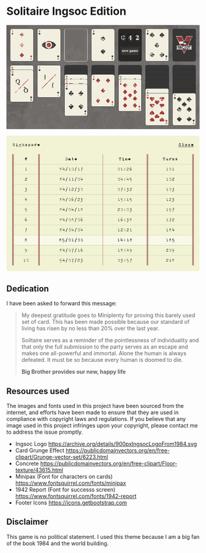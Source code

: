# Solitaire Ingsoc Edition

![Screenshot of the game](./docs/img/screenshot.webp 'Thanks to Miniplenty for providing this barely used set of cards.')

![Screenshot of the highscore screen](./docs/img/highscore.webp 'I hope every last one of us will reach 101.')

## Dedication

I have been asked to forward this message:

> My deepest gratitude goes to Miniplenty for proving this barely used set of card. This has been made possible because our standard of living has risen by no less than 20% over the last year.
>
> Soiltaire serves as a reminder of the pointlessness of individuality and that only the full submission to the party serves as an escape and makes one all-powerful and immortal. Alone the human is always defeated. It must be so because every human is doomed to die.
>
> **Big Brother provides our new, happy life**

## Resources used

The images and fonts used in this project have been sourced from the internet, and efforts have been made to ensure that they are used in compliance with copyright laws and regulations. If you believe that any image used in this project infringes upon your copyright, please contact me to address the issue promptly.

- Ingsoc Logo https://archive.org/details/900pxIngsocLogoFrom1984.svg
- Card Grunge Effect https://publicdomainvectors.org/en/free-clipart/Grunge-vector-set/6223.html
- Concrete https://publicdomainvectors.org/en/free-clipart/Floor-texture/43615.html
- Minipax (Font for characters on cards) https://www.fontsquirrel.com/fonts/minipax
- 1942 Report (Font for successs screen) https://www.fontsquirrel.com/fonts/1942-report
- Footer Icons https://icons.getbootstrap.com

## Disclaimer

This game is no political statement. I used this theme because I am a big fan of the book 1984 and the world building.
